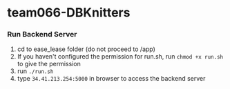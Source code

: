 # team066-DBKnitters
### Run Backend Server
1. cd to ease_lease folder (do not proceed to /app)
2. If you haven't configured the permission for run.sh, run ```chmod +x run.sh``` to give the permission
2. run ```./run.sh```
3. type ```34.41.213.254:5000``` in browser to access the backend server